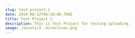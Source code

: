 ```yaml
---
slug: test-project-1
date: 2019-08-22T06:29:06.790Z
title: Test Project 1
description: This is Test Project for testing uploading.
image: /assets/2.-directives.png
---
```


